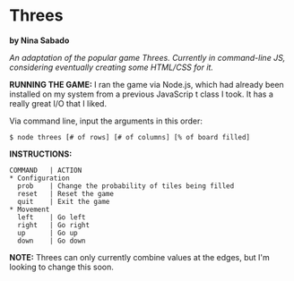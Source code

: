 # Threes
**by Nina Sabado**

*An adaptation of the popular game Threes. Currently in command-line JS, considering eventually creating some HTML/CSS for it.*

**RUNNING THE GAME:**
I ran the game via Node.js, which had already been installed on my system from a previous JavaScrip t class I took. It has a really great I/O that I liked.

Via command line, input the arguments in this order:
````
$ node threes [# of rows] [# of columns] [% of board filled]
````

**INSTRUCTIONS:**

````
COMMAND   | ACTION   
* Configuration  
  prob    | Change the probability of tiles being filled
  reset   | Reset the game
  quit    | Exit the game                                 
* Movement          
  left    | Go left   
  right   | Go right  
  up      | Go up     
  down    | Go down   
````

**NOTE:**
Threes can only currently combine values at the edges, but I'm looking to change this soon.